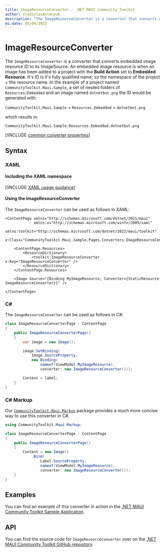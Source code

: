 ```yaml
---
title: ImageResourceConverter - .NET MAUI Community Toolkit
author: VladislavAntonyuk
description: "The ImageResourceConverter is a converter that converts embedded image resource ID to its ImageSource."
ms.date: 05/04/2022
---
```


# ImageResourceConverter

The `ImageResourceConverter` is a converter that converts embedded image resource ID to its ImageSource. An embedded image resource is when an image has been added to a project with the **Build Action** set to **Embedded Resource**. It's ID is it's fully qualified name; so the namespace of the project + the resource name. In the example of a project named `CommunityToolkit.Maui.Sample`, a set of nested folders of `Resources/Embedded` and an image named `dotnetbot.png` the ID would be generated with:

`CommunityToolkit.Maui.Sample` + `Resources.Embedded` + `dotnetbot.png`

which results in:

`CommunityToolkit.Maui.Sample.Resources.Embedded.dotnetbot.png`

[!INCLUDE [common converter properties](../includes/communitytoolkit-converter.md)]

## Syntax

### XAML

#### Including the XAML namespace

[!INCLUDE [XAML usage guidance](../includes/xaml-usage.md)]

#### Using the ImageResourceConverter

The `ImageResourceConverter` can be used as follows in XAML:

```xaml
<ContentPage xmlns="http://schemas.microsoft.com/dotnet/2021/maui"
             xmlns:x="http://schemas.microsoft.com/winfx/2009/xaml"
             xmlns:toolkit="http://schemas.microsoft.com/dotnet/2022/maui/toolkit"
             x:Class="CommunityToolkit.Maui.Sample.Pages.Converters.ImageResourceConverterPage">

    <ContentPage.Resources>
        <ResourceDictionary>
            <toolkit:ImageResourceConverter x:Key="ImageResourceConverter" />
        </ResourceDictionary>
    </ContentPage.Resources>

    <Image Source="{Binding MyImageResource, Converter={StaticResource ImageResourceConverter}}" />

</ContentPage>
```

### C#

The `ImageResourceConverter` can be used as follows in C#:

```csharp
class ImageResourceConverterPage : ContentPage
{
    public ImageResourceConverterPage()
    {
        var image = new Image();

        image.SetBinding(
            Image.SourceProperty, 
            new Binding(
                nameof(ViewModel.MyImageResource), 
                converter: new ImageResourceConverter())); 

        Content = label;        
    }
}
```

### C# Markup

Our [`CommunityToolkit.Maui.Markup`](../markup/markup.md) package provides a much more concise way to use this converter in C#.

```csharp
using CommunityToolkit.Maui.Markup;

class ImageResourceConverterPage : ContentPage
{
    public ImageResourceConverterPage()
    {
        Content = new Image()
            .Bind(
                Label.SourceProperty, 
                nameof(ViewModel.MyImageResource), 
                converter: new ImageResourceConverter()); 
    }
}
```

## Examples

You can find an example of this converter in action in the [.NET MAUI Community Toolkit Sample Application](https://github.com/CommunityToolkit/Maui/blob/main/samples/CommunityToolkit.Maui.Sample/Pages/Converters/ImageResourceConverterPage.xaml).

## API

You can find the source code for `ImageResourceConverter` over on the [.NET MAUI Community Toolkit GitHub repository](https://github.com/CommunityToolkit/Maui/blob/main/src/CommunityToolkit.Maui/Converters/ImageResourceConverter.shared.cs).
